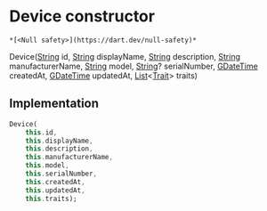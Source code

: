 


# Device constructor




    *[<Null safety>](https://dart.dev/null-safety)*



Device([String](https://api.flutter.dev/flutter/dart-core/String-class.html) id, [String](https://api.flutter.dev/flutter/dart-core/String-class.html) displayName, [String](https://api.flutter.dev/flutter/dart-core/String-class.html) description, [String](https://api.flutter.dev/flutter/dart-core/String-class.html) manufacturerName, [String](https://api.flutter.dev/flutter/dart-core/String-class.html) model, [String](https://api.flutter.dev/flutter/dart-core/String-class.html)? serialNumber, [GDateTime](../../third_party_yonomi_graphql_schema_schema.docs.schema.gql/GDateTime-class.md) createdAt, [GDateTime](../../third_party_yonomi_graphql_schema_schema.docs.schema.gql/GDateTime-class.md) updatedAt, [List](https://api.flutter.dev/flutter/dart-core/List-class.html)&lt;[Trait](../../yonomi-sdk/Trait-class.md)> traits)





## Implementation

```dart
Device(
    this.id,
    this.displayName,
    this.description,
    this.manufacturerName,
    this.model,
    this.serialNumber,
    this.createdAt,
    this.updatedAt,
    this.traits);
```







